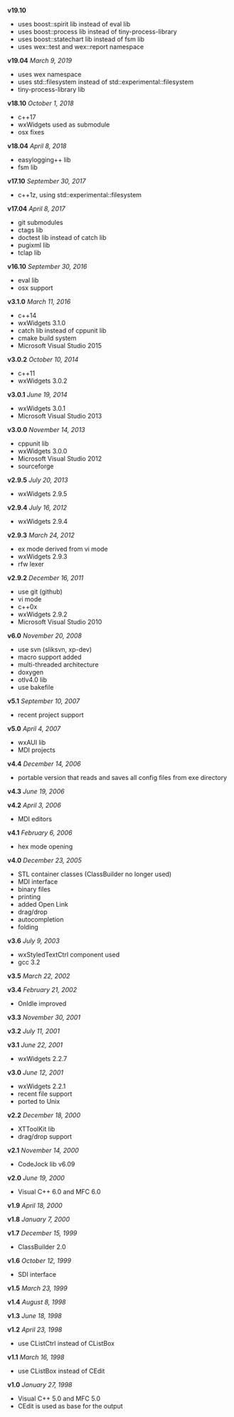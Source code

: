 **v19.10**
  - uses boost::spirit lib instead of eval lib
  - uses boost::process lib instead of tiny-process-library
  - uses boost::statechart lib instead of fsm lib
  - uses wex::test and wex::report namespace
  
**v19.04** *March 9, 2019*
  - uses wex namespace
  - uses std::filesystem instead of std::experimental::filesystem
  - tiny-process-library lib

**v18.10** *October 1, 2018*
  - c++17
  - wxWidgets used as submodule
  - osx fixes

**v18.04** *April 8, 2018*
  - easylogging++ lib
  - fsm lib

**v17.10** *September 30, 2017* 
  - c++1z, using std::experimental::filesystem

**v17.04** *April 8, 2017*
  - git submodules
  - ctags lib
  - doctest lib instead of catch lib
  - pugixml lib
  - tclap lib

**v16.10** *September 30, 2016*
  - eval lib
  - osx support

**v3.1.0** *March 11, 2016*
  - c++14
  - wxWidgets 3.1.0
  - catch lib instead of cppunit lib
  - cmake build system
  - Microsoft Visual Studio 2015

**v3.0.2** *October 10, 2014*
  - c++11
  - wxWidgets 3.0.2

**v3.0.1** *June 19, 2014*
  - wxWidgets 3.0.1
  - Microsoft Visual Studio 2013

**v3.0.0** *November 14, 2013*
  - cppunit lib
  - wxWidgets 3.0.0
  - Microsoft Visual Studio 2012
  - sourceforge

**v2.9.5** *July 20, 2013*
  - wxWidgets 2.9.5

**v2.9.4** *July 16, 2012*
  - wxWidgets 2.9.4

**v2.9.3** *March 24, 2012*
  - ex mode derived from vi mode
  - wxWidgets 2.9.3
  - rfw lexer

**v2.9.2** *December 16, 2011*
  - use git (github)
  - vi mode
  - c++0x
  - wxWidgets 2.9.2
  - Microsoft Visual Studio 2010

**v6.0** *November 20, 2008*
  - use svn (sliksvn, xp-dev)
  - macro support added
  - multi-threaded architecture
  - doxygen
  - otlv4.0 lib
  - use bakefile

**v5.1** *September 10, 2007*
  - recent project support

**v5.0** *April 4, 2007*
  - wxAUI lib
  - MDI projects

**v4.4** *December 14, 2006*
  - portable version that reads and saves all config
    files from exe directory

**v4.3** *June 19, 2006*

**v4.2** *April 3, 2006*
  - MDI editors

**v4.1** *February 6, 2006*
  - hex mode opening

**v4.0** *December 23, 2005*
  - STL container classes
    (ClassBuilder no longer used)
  - MDI interface
  - binary files
  - printing
  - added Open Link
  - drag/drop
  - autocompletion
  - folding

**v3.6** *July 9, 2003*
  - wxStyledTextCtrl component used
  - gcc 3.2

**v3.5** *March 22, 2002*

**v3.4** *February 21, 2002*
  - OnIdle improved

**v3.3** *November 30, 2001*

**v3.2** *July 11, 2001*

**v3.1** *June 22, 2001*
  - wxWidgets 2.2.7

**v3.0** *June 12, 2001*
  - wxWidgets 2.2.1
  - recent file support
  - ported to Unix

**v2.2** *December 18, 2000*
  - XTToolKit lib
  - drag/drop support

**v2.1** *November 14, 2000*
  - CodeJock lib v6.09

**v2.0** *June 19, 2000*
  - Visual C++ 6.0 and MFC 6.0

**v1.9** *April 18, 2000*

**v1.8** *January 7, 2000*

**v1.7** *December 15, 1999*
  - ClassBuilder 2.0

**v1.6** *October 12, 1999*
  - SDI interface 

**v1.5** *March 23, 1999*

**v1.4** *August 8, 1998*

**v1.3** *June 18, 1998*

**v1.2** *April 23, 1998*
  - use CListCtrl instead of CListBox

**v1.1** *March 16, 1998*
  - use CListBox instead of CEdit

**v1.0** *January 27, 1998*
  - Visual C++ 5.0 and MFC 5.0 
  - CEdit is used as base for the output
